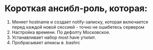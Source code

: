 # Короткая ансибл-роль, которая:
1. Меняет hostname и создает notify-записку, которая включается перед каждой новой сессией - точно не ошибетесь сервером
2. Настройка времени. По дефолту Московское.
3. Устанавливает набор most have утилит.
4. Пробрасывает алиасы в .bashrc
